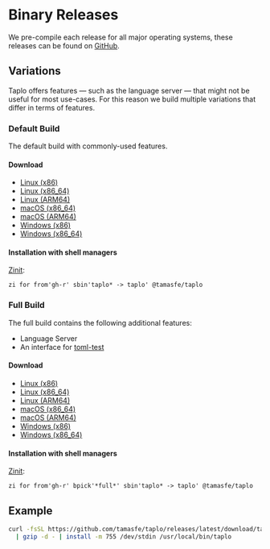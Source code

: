 # Binary Releases

We pre-compile each release for all major operating systems, these releases can be found on [GitHub](https://github.com/tamasfe/taplo/releases).

## Variations

Taplo offers features — such as the language server — that might not be useful for most use-cases. For this reason we build multiple variations that differ in terms of features.

### Default Build

The default build with commonly-used features.

#### Download

- [Linux (x86)](https://github.com/tamasfe/taplo/releases/latest/download/taplo-linux-x86.gz)
- [Linux (x86_64)](https://github.com/tamasfe/taplo/releases/latest/download/taplo-linux-x86_64.gz)
- [Linux (ARM64)](https://github.com/tamasfe/taplo/releases/latest/download/taplo-linux-aarch64.gz)
- [macOS (x86_64)](https://github.com/tamasfe/taplo/releases/latest/download/taplo-darwin-x86_64.gz)
- [macOS (ARM64)](https://github.com/tamasfe/taplo/releases/latest/download/taplo-darwin-aarch64.gz)
- [Windows (x86)](https://github.com/tamasfe/taplo/releases/latest/download/taplo-windows-x86.zip)
- [Windows (x86_64)](https://github.com/tamasfe/taplo/releases/latest/download/taplo-windows-x86_64.zip)

#### Installation with shell managers

[Zinit](https://github.com/zdharma-continuum/zinit):

```shell
zi for from'gh-r' sbin'taplo* -> taplo' @tamasfe/taplo
```


### Full Build

The full build contains the following additional features:

- Language Server
- An interface for [toml-test](https://github.com/BurntSushi/toml-test)

#### Download

- [Linux (x86)](https://github.com/tamasfe/taplo/releases/latest/download/taplo-full-linux-x86.gz)
- [Linux (x86_64)](https://github.com/tamasfe/taplo/releases/latest/download/taplo-full-linux-x86_64.gz)
- [Linux (ARM64)](https://github.com/tamasfe/taplo/releases/latest/download/taplo-full-linux-aarch64.gz)
- [macOS (x86_64)](https://github.com/tamasfe/taplo/releases/latest/download/taplo-full-darwin-x86_64.gz)
- [macOS (ARM64)](https://github.com/tamasfe/taplo/releases/latest/download/taplo-full-darwin-aarch64.gz)
- [Windows (x86)](https://github.com/tamasfe/taplo/releases/latest/download/taplo-full-windows-x86.zip)
- [Windows (x86_64)](https://github.com/tamasfe/taplo/releases/latest/download/taplo-full-windows-x86_64.zip)


#### Installation with shell managers

[Zinit](https://github.com/zdharma-continuum/zinit):

```shell
zi for from'gh-r' bpick'*full*' sbin'taplo* -> taplo' @tamasfe/taplo
```

## Example

```bash
curl -fsSL https://github.com/tamasfe/taplo/releases/latest/download/taplo-full-linux-x86_64.gz \
  | gzip -d - | install -m 755 /dev/stdin /usr/local/bin/taplo
```
